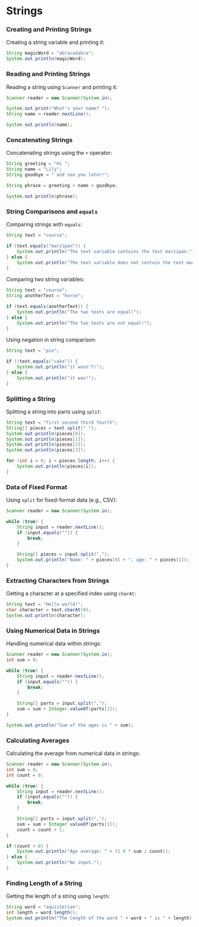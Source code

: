 # Strings

### Creating and Printing Strings

Creating a string variable and printing it:

```java
String magicWord = "abracadabra";
System.out.println(magicWord);
```

### Reading and Printing Strings

Reading a string using `Scanner` and printing it:

```java
Scanner reader = new Scanner(System.in);

System.out.print("What's your name? ");
String name = reader.nextLine();

System.out.println(name);
```

### Concatenating Strings

Concatenating strings using the `+` operator:

```java
String greeting = "Hi ";
String name = "Lily";
String goodbye = " and see you later!";

String phrase = greeting + name + goodbye;

System.out.println(phrase);
```

### String Comparisons and `equals`

Comparing strings with `equals`:

```java
String text = "course";

if (text.equals("marzipan")) {
    System.out.println("The text variable contains the text marzipan.");
} else {
    System.out.println("The text variable does not contain the text marzipan.");
}
```

Comparing two string variables:

```java
String text = "course";
String anotherText = "horse";

if (text.equals(anotherText)) {
    System.out.println("The two texts are equal!");
} else {
    System.out.println("The two texts are not equal!");
}
```

Using negation in string comparison:

```java
String text = "pie";

if (!text.equals("cake")) {
    System.out.println("it wasn't!");
} else {
    System.out.println("it was!");
}
```

### Splitting a String

Splitting a string into parts using `split`:

```java
String text = "first second third fourth";
String[] pieces = text.split(" ");
System.out.println(pieces[0]);
System.out.println(pieces[1]);
System.out.println(pieces[2]);
System.out.println(pieces[3]);

for (int i = 0; i < pieces.length; i++) {
    System.out.println(pieces[i]);
}
```

### Data of Fixed Format

Using `split` for fixed-format data (e.g., CSV):

```java
Scanner reader = new Scanner(System.in);

while (true) {
    String input = reader.nextLine();
    if (input.equals("")) {
        break;
    }

    String[] pieces = input.split(",");
    System.out.println("Name: " + pieces[0] + ", age: " + pieces[1]);
}
```

### Extracting Characters from Strings

Getting a character at a specified index using `charAt`:

```java
String text = "Hello world!";
char character = text.charAt(0);
System.out.println(character);
```

### Using Numerical Data in Strings

Handling numerical data within strings:

```java
Scanner reader = new Scanner(System.in);
int sum = 0;

while (true) {
    String input = reader.nextLine();
    if (input.equals("")) {
        break;
    }

    String[] parts = input.split(",");
    sum = sum + Integer.valueOf(parts[1]);
}

System.out.println("Sum of the ages is " + sum);
```

### Calculating Averages

Calculating the average from numerical data in strings:

```java
Scanner reader = new Scanner(System.in);
int sum = 0;
int count = 0;

while (true) {
    String input = reader.nextLine();
    if (input.equals("")) {
        break;
    }

    String[] parts = input.split(",");
    sum = sum + Integer.valueOf(parts[1]);
    count = count + 1;
}

if (count > 0) {
    System.out.println("Age average: " + (1.0 * sum / count));
} else {
    System.out.println("No input.");
}
```

### Finding Length of a String

Getting the length of a string using `length`:

```java
String word = "equisterian";
int length = word.length();
System.out.println("The length of the word " + word + " is " + length);
```

